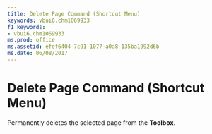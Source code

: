 ```yaml
---
title: Delete Page Command (Shortcut Menu)
keywords: vbui6.chm1069933
f1_keywords:
- vbui6.chm1069933
ms.prod: office
ms.assetid: efef6404-7c91-1077-a0a8-135ba1992d6b
ms.date: 06/08/2017
---
```



# Delete Page Command (Shortcut Menu)

Permanently deletes the selected page from the  **Toolbox**.


